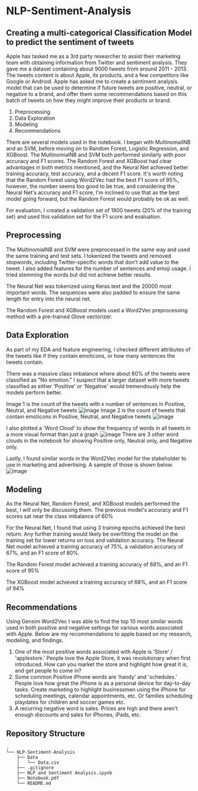 # NLP-Sentiment-Analysis

## Creating a multi-categorical Classification Model to predict the sentiment of tweets

Apple has tasked me as a 3rd party researcher to assist their marketing team with obtaining information from Twitter and sentiment analysis. They gave me a dataset containing about 9000 tweets from around 2011 - 2013. The tweets content is about Apple, its products, and a few competitors like Google or Andriod. Apple has asked me to create a sentiment analysis model that can be used to determine if future tweets are positive, neutral, or negative to a brand, and offer them some recommendations based on this batch of tweets on how they might improve their products or brand. 

1. Preprocessing
2. Data Exploration
3. Modeling
4. Recommendations

There are several models used in the notebook. I began with MultinomailNB and an SVM, before moving on to Random Forest, Logistic Regression, and XGBoost. The MultinomialNB and SVM both performed similarly with poor accuracy and F1 scores. The Random Forest and XGBoost had clear advantages in both metrics mentioned, and the Neural Net achieved better training accuracy, test accuracy, and a decent F1 score. It's worth noting that the Random Forest using Word2Vec had the best F1 score of 95%, however, the number seems too good to be true, and considering the Neural Net's accuracy and F1 score, I'm inclined to use that as the best model going forward, but the Random Forest would probably be ok as well.

For evaluation, I created a validation set of 1800 tweets (20% of the training set) and used this validation set for the F1 score and evaluation.

## Preprocessing

The MultinomialNB and SVM were preprocessed in the same way and used the same training and test sets. I tokenized the tweets and removed stopwords, including Twitter-specific words that don't add value to the tweet. I also added features for the number of sentences and emoji usage. I tried stemming the words but did not achieve better results.

The Neural Net was tokenized using Keras.text and the 20000 most important words. The sequences were also padded to ensure the same length for entry into the neural net.

The Random Forest and XGBoost models used a Word2Vec preprocessing method with a pre-trained Glove vectorizer.

## Data Exploration

As part of my EDA and feature engineering, I checked different attributes of the tweets like if they contain emoticons, or how many sentences the tweets contain.

There was a massive class imbalance where about 60% of the tweets were classified as "No emotion." I suspect that a larger dataset with more tweets classified as either 'Positive' or 'Negative' would tremendously help the models perform better.

Image 1 is the count of the tweets with x number of sentences in Positive, Neutral, and Negative tweets
![image](https://user-images.githubusercontent.com/104473048/224124854-12af0e98-4133-49d2-a11e-5853bf23a345.png)
Image 2 is the count of tweets that contain emoticons in Positive, Neutral, and Negative tweets
![image](https://user-images.githubusercontent.com/104473048/224124973-c1800bd2-626d-4774-931f-267daa689547.png)

I also plotted a 'Word Cloud' to show the frequency of words in all tweets in a more visual format than just a graph
![image](https://user-images.githubusercontent.com/104473048/224125494-d3e95971-f04a-4be7-bc60-67624a7bbb84.png)
There are 3 other word clouds in the notebook for showing Positive only, Neutral only, and Negative only.

Lastly, I found similar words in the Word2Vec model for the stakeholder to use in marketing and advertising. A sample of those is shown below.
![image](https://user-images.githubusercontent.com/104473048/224126174-63eb547f-90df-43ea-bcd0-ee4fdadaedaa.png)

## Modeling

As the Neural Net, Random Forest, and XGBoost models performed the best, I will only be discussing them. The previous model's accuracy and F1 scores sat near the class imbalance of 60%

For the Neural Net, I found that using 3 training epochs achieved the best return. Any further training would likely be overfitting the model on the training set for lower returns on loss and validation accuracy. The Neural Net model achieved a training accuracy of 75%, a validation accuracy of 67%, and an F1 score of 80%.

The Random Forest model achieved a training accuracy of 68%, and an F1 score of 95%

The XGBoost model achieved a training accuracy of 68%, and an F1 score of 94%

## Recommendations

Using Gensim Word2Vec I was able to find the top 10 most similar words used in both positive and negative settings for various words associated with Apple. Below are my recommendations to apple based on my research, modeling, and findings.

1. One of the most positive words associated with Apple is 'Store' / 'applestore.' People love the Apple Store, it was revolutionary when first introduced. How can you market the store and highlight how great it is, and get people to come in?
2. Some common Positive iPhone words are 'handy' and 'schedules.' People love how great the iPhone is as a personal device for day-to-day tasks. Create marketing to highlight businessmen using the iPhone for scheduling meetings, calendar appointments, etc. Or families scheduling playdates for children and soccer games etc.
3. A recurring negative word is sales. Prices are high and there aren't enough discounts and sales for iPhones, iPads, etc.

## Repository Structure

```
.
└── NLP-Sentiment-Analysis
    ├── Data
    │   └── Data.csv
    ├── .gitignore
    ├── NLP and Sentiment Analysis.ipynb
    ├── Notebook.pdf
    └── README.md

